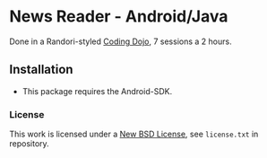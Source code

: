 # News Reader - Android/Java
Done in a Randori-styled [Coding Dojo](http://codingdojo.org/WhatIsCodingDojo/), 
7 sessions a 2 hours.

## Installation
* This package requires the Android-SDK.

### License
This work is licensed under a [New BSD License](http://opensource.org/licenses/bsd-license.php), see `license.txt` in repository.

